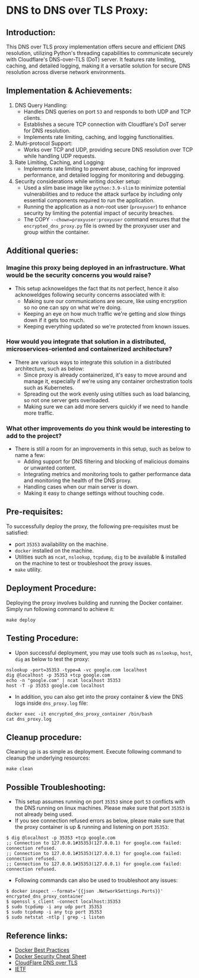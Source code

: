 # DNS to DNS over TLS Proxy:

## Introduction:

This DNS over TLS proxy implementation offers secure and efficient DNS resolution, utilizing Python's threading capabilities to communicate securely with Cloudflare's DNS-over-TLS (DoT) server. It features rate limiting, caching, and detailed logging, making it a versatile solution for secure DNS resolution across diverse network environments.


## Implementation & Achievements:

1. DNS Query Handling:
   - Handles DNS queries on port `53` and responds to both UDP and TCP clients.
   - Establishes a secure TCP connection with Cloudflare's DoT server for DNS resolution.
   - Implements rate limiting, caching, and logging functionalities.
2. Multi-protocol Support:
   - Works over TCP and UDP, providing secure DNS resolution over TCP while handling UDP requests.
3. Rate Limiting, Caching, and Logging:
   - Implements rate limiting to prevent abuse, caching for improved performance, and detailed logging for monitoring and debugging.
4. Security considerations while writing docker setup:
   - Used a slim base image like `python:3.9-slim` to minimize potential vulnerabilities and to reduce the attack surface by including only essential components required to run the application.
   - Running the application as a non-root user (`proxyuser`) to enhance security by limiting the potential impact of security breaches.
   - The COPY `--chown=proxyuser:proxyuser` command ensures that the `encrypted_dns_proxy.py` file is owned by the proxyuser user and group within the container.


## Additional queries:

### Imagine this proxy being deployed in an infrastructure. What would be the security concerns you would raise?
- This setup acknoweldges the fact that its not perfect, hence it also acknoweldges following security concerns associated with it:
   - Making sure our communications are secure, like using encryption so no one can spy on what we're doing.
   - Keeping an eye on how much traffic we're getting and slow things down if it gets too much.
   - Keeping everything updated so we're protected from known issues.

### How would you integrate that solution in a distributed, microservices-oriented and containerized architecture?
- There are various ways to integrate this solution in a distributed architecture, such as below:
  - Since proxy is already containerized, it's easy to move around and manage it, especially if we're using any container orchestration tools such as Kubernetes.
  - Spreading out the work evenly using utilties such as load balancing, so not one server gets overloaded.
  - Making sure we can add more servers quickly if we need to handle more traffic.

### What other improvements do you think would be interesting to add to the project?
- There is still a room for an improvements in this setup, such as below to name a few:
  - Adding support for DNS filtering and blocking of malicious domains or unwanted content.
  - Integrating metrics and monitoring tools to gather performance data and monitoring the health of the DNS proxy.
  - Handling cases when our main server is down.
  - Making it easy to change settings without touching code.


## Pre-requisites:

To successfully deploy the proxy, the following pre-requisites must be satisfied:

- port `35353` availability on the machine.
- `docker` installed on the machine.
- Utilities such as `ncat`, `nslookup`, `tcpdump`, `dig` to be available & installed on the machine to test or troubleshoot the proxy issues.
- `make` utility.


## Deployment Procedure:

Deploying the proxy involves building and running the Docker container. Simply run following command to achieve it:
```
make deploy
```


## Testing Procedure:

- Upon successful deployment, you may use tools such as `nslookup`, `host`, `dig` as below to test the proxy:
```
nslookup -port=35353 -type=A -vc google.com localhost
dig @localhost -p 35353 +tcp google.com
echo -n "google.com" | ncat localhost 35353
host -T -p 35353 google.com localhost
```
- In addition, you can also get into the proxy container & view the DNS logs inside `dns_proxy.log` file:
```
docker exec -it encrypted_dns_proxy_container /bin/bash
cat dns_proxy.log
```


## Cleanup procedure:

Cleaning up is as simple as deployment. Execute following command to cleanup the underlying resources:
```
make clean
```


## Possible Troubleshooting:

- This setup assumes running on port `35353` since port `53` conflicts with the DNS running on linux machines. Please make sure that port `35353` is not already being used.
- If you see connection refused errors as below, please make sure that the proxy container is up & running and listening on port `35353`:
```
$ dig @localhost -p 35353 +tcp google.com
;; Connection to 127.0.0.1#35353(127.0.0.1) for google.com failed: connection refused.
;; Connection to 127.0.0.1#35353(127.0.0.1) for google.com failed: connection refused.
;; Connection to 127.0.0.1#35353(127.0.0.1) for google.com failed: connection refused.
```
- Following commands can also be used to troubleshoot any issues:
```
$ docker inspect --format='{{json .NetworkSettings.Ports}}' encrypted_dns_proxy_container
$ openssl s_client -connect localhost:35353
$ sudo tcpdump -i any udp port 35353
$ sudo tcpdump -i any tcp port 35353
$ sudo netstat -ntlp | grep -i listen
```


## Reference links:

- [Docker Best Practices](https://docs.docker.com/develop/develop-images/dockerfile_best-practices/#additional-resources)
- [Docker Security Cheat Sheet](https://cheatsheetseries.owasp.org/cheatsheets/Docker_Security_Cheat_Sheet.html)
- [CloudFlare DNS over TLS](https://developers.cloudflare.com/1.1.1.1/encryption/dns-over-tls/)
- [IETF](https://datatracker.ietf.org/doc/html/rfc7858)

 
